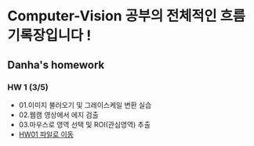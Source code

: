 # Computer-Vision 공부의 전체적인 흐름 기록장입니다 !
## Danha's homework
### HW 1 (3/5)
- 01.이미지 불러오기 및 그레이스케일 변환 실습
- 02.웹캠 영상에서 에지 검출
- 03.마우스로 영역 선택 및 ROI(관심영역) 추출
- [HW01 파일로 이동](https://github.com/daanhaa/Computer-Vision/tree/main/HW1_0305)
